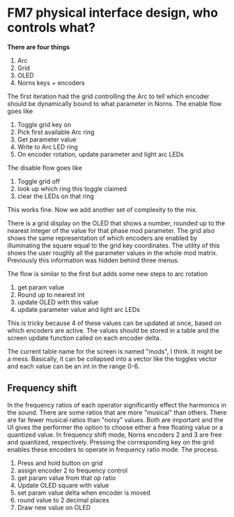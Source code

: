 # FM7 physical interface design, who controls what?

**There are four things**

1. Arc
2. Grid
3. OLED
4. Norns keys + encoders

The first iteration had the grid controlling the Arc to tell which encoder should be dynamically bound to what parameter in Norns. The enable flow goes like

1. Toggle grid key on
1. Pick first available Arc ring
1. Get parameter value
1. Write to Arc LED ring
1. On encoder rotation, update parameter and light arc LEDs

The disable flow goes like

1. Toggle grid off
1. look up which ring this toggle claimed
1. clear the LEDs on that ring

This works fine. Now we add another set of complexity to the mix. 

There is a grid display on the OLED that shows a number, rounded up to the nearest integer of the value for that phase mod parameter. The grid also shows the same representation of which encoders are enabled by illuminating the square equal to the grid key coordinates. The utility of this shows the user roughly all the parameter values in the whole mod matrix. Previously this information was hidden behind three menus.

The flow is similar to the first but adds some new steps to arc rotation

1. get param value
1. Round up to nearest int
1. update OLED with this value
1. update parameter value and light arc LEDs

This is tricky because 4 of these values can be updated at once, based on which encoders are active. The values should be stored in a table and the screen update function called on each encoder delta.

The current table name for the screen is named "mods", I think. It might be a mess. Basically, it can be collapsed into a vector like the toggles vector and each value can be an int in the range 0-6.

## Frequency shift

In the frequency ratios of each operator significantly effect the harmonics in the sound. There are some ratios that are more "musical" than others. There are far fewer musical ratios than "noisy" values. Both are important and the UI gives the performer the option to choose either a free floating value or a quantized value. In frequency shift mode, Norns encoders 2 and 3 are free and quantized, respectively. Pressing the corresponding key on the grid enables these encoders to operate in frequency ratio mode. The process. 

1. Press and hold button on grid
2. assign encoder 2 to frequency control
3. get param value from that op ratio
4. Update OLED square with value
5. set param value delta when encoder is moved
6. round value to 2 decimal places
7. Draw new value on OLED

